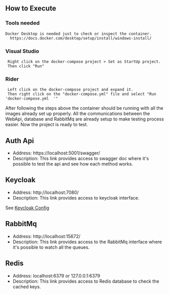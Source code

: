 ## How to Execute

  ### Tools needed
    Docker Desktop is needed just to check or inspect the container.
	  https://docs.docker.com/desktop/setup/install/windows-install/


  ### Visual Studio
     Right click on the docker-compose project > Set as StartUp project. 
     Then click "Run"
 
  ### Rider 
     Left click on the docker-compose project and expand it.
     Then right click on the "docker-compose.yml" file and select "Run 'docker-compose.yml	'" 

 After following the steps above the container should be running with all the images already set up properly.
 All the communications between the WebApi, database and RabbitMq are already setup to make testing process easier.
 Now the project is ready to test.

## Auth Api 
- Address: https://localhost:5001/swagger/
- Description: This link provides access to swagger doc where it's possible to test the api and see how each method works.

## Keycloak 
- Address: http://localhost:7080/
- Description:  This link provides access to keycloak interface.

See [Keycloak Config](/.doc/keycloak-config.md)

## RabbitMq
- Address: http://localhost:15672/
- Description: This link provides access to the RabbitMq interface where it's possible to watch all the queues.

## Redis 
- Address: localhost:6379 or 127.0.0.1:6379
- Description: This link provides access to Redis database to check the cached keys.
